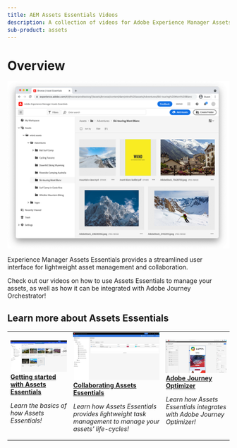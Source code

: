 ```yaml
---
title: AEM Assets Essentials Videos
description: A collection of videos for Adobe Experience Manager Assets Essentials
sub-product: assets
---
```


# Overview

![Assets Essentials](./assets/overview/hero.png)

Experience Manager Assets Essentials provides a streamlined user interface for lightweight asset management and collaboration.

Check out our videos on how to use Assets Essentials to manage your assets, as well as how it can be integrated with Adobe Journey Orchestrator!

## Learn more about Assets Essentials

<table>
<td>
   <a href="./basics/managing.md">
   <img alt="Getting started with Assets Essentials" src="./assets/overview/getting-started.png" />
   </a>
   <div>
      <a href="./basics/managing.md">
      <strong>Getting started with Assets Essentials</strong>
      </a>
   </div>
   <p>
      <em>Learn the basics of how Assets Essentials!</em>
   </p>
</td>
<td>
   <a href="./basics/collaborating.md">
   <img alt="" src="./assets/overview/collaboration.png"/>
   </a>
   <div>
      <a href="./basics/collaborating.md">
      <strong>Collaborating Assets Essentials</strong>
      </a>
   </div>
   <p>
      <em>Learn how Assets Essentials provides lightweight task management to manage your assets' life-cycles!</em>
   <p>
</td>
<td>
   <a href="https://experienceleague.adobe.com/docs/journey-optimizer-learn/tutorials/create-messages/create-email-content-with-the-message-editor.html">
   <img alt="Adobe Journey Optimizer" src="./assets/overview/adobe-journey-optimizer.png" />
   </a>
   <div>
      <a href="https://experienceleague.adobe.com/docs/journey-optimizer-learn/tutorials/create-messages/create-email-content-with-the-message-editor.html">
      <strong>Adobe Journey Optimizer</strong>
      </a>
   </div>
   <p>
      <em>Learn how Assets Essentials integrates with Adobe Journey Optimizer!</em>
   <p>
</td>
</table>
